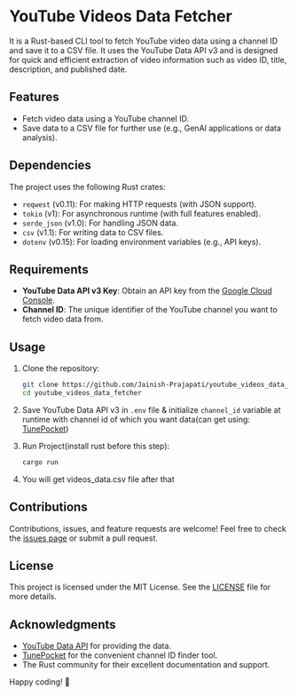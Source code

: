 # YouTube Videos Data Fetcher

It is a Rust-based CLI tool to fetch YouTube video data using a channel ID and save it to a CSV file. It uses the YouTube Data API v3 and is designed for quick and efficient extraction of video information such as video ID, title, description, and published date.

## Features
- Fetch video data using a YouTube channel ID.
- Save data to a CSV file for further use (e.g., GenAI applications or data analysis).

## Dependencies
The project uses the following Rust crates:
- `reqwest` (v0.11): For making HTTP requests (with JSON support).
- `tokio` (v1): For asynchronous runtime (with full features enabled).
- `serde_json` (v1.0): For handling JSON data.
- `csv` (v1.1): For writing data to CSV files.
- `dotenv` (v0.15): For loading environment variables (e.g., API keys).

## Requirements
- **YouTube Data API v3 Key**: Obtain an API key from the [Google Cloud Console](https://console.cloud.google.com/).
- **Channel ID**: The unique identifier of the YouTube channel you want to fetch video data from.

## Usage

1. Clone the repository:
   ```bash
   git clone https://github.com/Jainish-Prajapati/youtube_videos_data_fetcher.git
   cd youtube_videos_data_fetcher
   ```

2. Save YouTube Data API v3 in ```.env``` file & initialize ```channel_id``` variable at runtime with channel id of which you want data(can get using: [TunePocket](https://www.tunepocket.com/youtube-channel-id-finder/))

3. Run Project(install rust before this step):
    ```bash
    cargo run
    ```

4. You will get videos_data.csv file after that

## Contributions
Contributions, issues, and feature requests are welcome! Feel free to check the [issues page](https://github.com/Jainish-Prajapati/youtube_videos_data_fetcher/issues) or submit a pull request.

## License
This project is licensed under the MIT License. See the [LICENSE](LICENSE) file for more details.

## Acknowledgments
- [YouTube Data API](https://developers.google.com/youtube/v3) for providing the data.
- [TunePocket](https://www.tunepocket.com/youtube-channel-id-finder/) for the convenient channel ID finder tool.
- The Rust community for their excellent documentation and support.

Happy coding! 🚀
